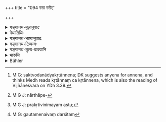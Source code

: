 +++
title = "094 रसा रसैर्"

+++

<details><summary>गङ्गानथ-मूलानुवादः</summary>

Savoury articles should be bartered for savoury articles, but never salt for another savoury article,—cooked food, for cooked food, and sesamum for corn, in equal quantities.—(94)
</details>

<details><summary>मेधातिथिः</summary>

**रसाः** पूर्वोकाः । ते **रसैर् निमातव्याः** । मधुरसं गुडादि दत्वा, आम्लादिरसम् आमलक्यादि ग्रहीतत्वम् । **न** केवलं **लवणं** दत्वा रसान्तरम् आदेयम् । पाठान्तरम् "लवणं तिलैः" इति । अस्मिन् पाठे तिलैर् एव लवणस्य प्रतिषेधो न रसान्तरैः । **कृतान्नं** सक्त्वोदनाद्य् अन्नेन[^१९२] पायसादिना निमातव्यम् । **तिलास्** तु **धान्येन** व्रीह्यादिना **तत्समाः** । प्रस्थं दत्वा प्रस्थ एव ग्रहीतव्यो नार्घापेक्षयाधिकं[^१९३] वादेयम् । विनिमयो नाम विक्रय एव । क्रीणातिस् तु द्रव्यविनिमये पठ्यते । न हि तद् युक्तम्, विक्रये प्रकृते "विनिमयस् तु"[^१९४] इति गौतमो भेदं दर्शयति[^१९५] । एवं तर्हि प्रसिद्धेन रूपकादिना द्रव्यार्पणं विक्रयः । तदन्यद्रव्यपरिवृत्तौ विनिमयः ॥ १०.९४ ॥


[^१९५]:
     M G: gautamenaivaṃ darśitam


[^१९४]:
     M G J: prakṛtivinimayam astu; 


[^१९३]:
     M G J: nārthāpe-


[^१९२]:
     M G: saktvodanādyakṛtānnena; DK suggests anyena for annena, and thinks Medh reads kṛtānnaṃ ca kṛtānnena, which is also the reading of Vijñāneśvara on YDh 3.39.
</details>

<details><summary>गङ्गानथ-भाष्यानुवादः</summary>

‘*Savoury articles*’— described above—‘*should* *be* *buttered for savoury substances* .’ That is, one should receive the *Āmalakī* and other *acids* after giving, in exchange, sugar and other sweet substances. But in no case should salt be given in exchange for any other ‘savoury substance.’

‘*Lavaṇam tilaiḥ*’ is another reading; by which the prohibition would be only in regard to the bartering of salt for *sesamum* only, and not any other substance.

‘*Cooked food*’— such as fried flour, cooked rice and so forth—should be bartered for other kinds of ‘cooked food’—cakes and the like.

‘*Sesamum shall be bartered for corns*’—Vrīhi and the rest—‘*in equal quantities*.’ That is, given one seer (of sesamum), he shall receive one seer in exchange; more or less shall not be received, through any consideration of relative values.

‘Bartering’ also is regarded as a kind of *selling*; on the ground that the root to ‘*sell*,’ ‘ *Kṛṛ* (?)’is found mentioned among the roots signifying the act of ‘exchanging.’

This however is not right. Because Gautama has indicated the difference between the two, by speaking of ‘selling’ and ‘bartering’ in the same sentence. So that when things are given on the receipt of the rupee or such tokens, it is ‘selling’; and it is ‘bartering’ when one article is received in exchange for another article.—(94)
</details>

<details><summary>गङ्गानथ-टिप्पन्यः</summary>

This verse is quoted in *Mitākṣarā* (3.39), which adds the following notes:—‘*Kṛtānna*’ is cooked food, and this should be exchanged with cooked food; it notes the. reading ‘*Kṛtānnañcākṛtannena*’, and explains it as ‘cooked food should be exchanged for uncooked rice and other grains’.

It is quoted in *Aparārka* (p. 933);—in *Madanapārijāta* (p. 233), which explains ‘*nimātavyāḥ*’ as ‘should be exchanged’;—in *Parāśaramādhava* (Ācāra p. 431), which adds that the law laid down regarding the selling of sesamum applies to that of *rasas* also;—in *Saṃskāramayūkha* (p. 124);—and in *Prāyaścittaviveka* (p. 429).
</details>

<details><summary>गङ्गानथ-तुल्य-वाक्यानि</summary>

*Gautama* (7.16-23).—‘But it is permissible to barter one kind of
substances used for flavouring for others, and animals. Salt and prepared food must not be bartered, nor sesamum. But for present use, an equal quantity of uncooked food may be exchanged for cooked food.—But if no other course is possible, a Brāhmaṇa may support himself in any way except by following the occupations of a Śūdra. Some people permit even this in case his life is in danger.’

*Āpastamba* (1.20.14-16—1.21.1-4).—‘The exchange of one of these
(above-mentioned goods) for the other is likewise unlawful. But food may be exchanged for food, and slaves for slaves, and condiments for condiments, and perfumes for perfumes and learning for learning. Let him traffic with lawful merchandise which he has not bought, with *Muñja* grass, *Balvaja* -g rass, roots and fruits; and with grass and wood which have not been worked up. He shall not be too eager for such livelihood. If he obtains another livelihood, he shall leave off trading.’

*Vaśiṣṭha* (2.37-39).—‘Substances used for flavouring may be bartered
for other substances of the same kind, be it for one more valuable or for one worth less. But salt must never be exchanged for other substances used for flavouring. It is permitted to barter sesamum, rice, cooked food, learning, and slaves.’
</details>

<details><summary>भारुचिः</summary>

**लवणस्य तिलैर्** विनिमयप्रतिषेधाद् **रसैर्** अन्यैस् तिलानि मातव्याः । **तिला धान्येन** व्रीह्यदिना; **तत्समम्** एव प्रस्थः प्रस्थे[न] निमातव्यः । न त्व् अल्पार्घितया ॥ १०.९४ ॥
</details>

<details><summary>Bühler</summary>

094	Condiments may be bartered for condiments, but by no means salt for (other) condiments; cooked food (may be exchanged) for (other kinds of) cooked food, and sesamum seeds for grain in equal quantities.
</details>
